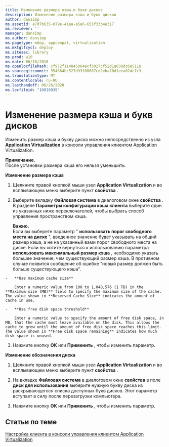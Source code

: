 ```yaml
---
title: Изменение размера кэша и букв дисков
description: Изменение размера кэша и букв дисков
author: dansimp
ms.assetid: e7d7b635-079e-41aa-a5e6-655f33b4e317
ms.reviewer: ''
manager: dansimp
ms.author: dansimp
ms.pagetype: mdop, appcompat, virtualization
ms.mktglfcycl: deploy
ms.sitesec: library
ms.prod: w10
ms.date: 06/16/2016
ms.openlocfilehash: cf972f114845064ecf3027cf52d1a038dc6a5118
ms.sourcegitcommit: 354664bc527d93f80687cd2eba70d1eea024c7c3
ms.translationtype: MT
ms.contentlocale: ru-RU
ms.lasthandoff: 06/26/2020
ms.locfileid: "10818039"
---
```

# Изменение размера кэша и букв дисков


Изменить размер кэша и букву диска можно непосредственно из узла **Application Virtualization** в консоли управления клиентом Application Virtualization.

**Примечание.**  
После установки размера кэша его нельзя уменьшить.



**Изменение размера кэша**

1.  Щелкните правой кнопкой мыши узел **Application Virtualization** и во всплывающем меню выберите пункт **свойства** .

2.  Выберите вкладку **Файловая система** в диалоговом окне **свойства** . В разделе **Параметры конфигурации кэша клиента** выберите один из указанных ниже переключателей, чтобы выбрать способ управления пространством кэша.

    **Важно.**  
    Если вы выберете параметр " **использовать порог свободного места на диске** ", введенное значение будет указывать на общий размер кэша, а не на указанный вами порог свободного места на диске. Если вы хотите вернуться к использованию параметра **использовать максимальный размер кэша** , необходимо указать большее значение, чем существующий размер кэша. В противном случае появится сообщение об ошибке "новый размер должен быть больше существующего кэша".



~~~
-   **Use maximum cache size**

    Enter a numeric value from 100 to 1,048,576 (1 TB) in the **Maximum size (MB)** field to specify the maximum size of the cache. The value shown in **Reserved Cache Size** indicates the amount of cache in use.

-   **Use free disk space threshold**

    Enter a numeric value to specify the amount of free disk space, in MB, that the cache must leave available on the disk. This allows the cache to grow until the amount of free disk space reaches this limit. The value shown in **Free disk space remaining** indicates how much disk space is unused.
~~~

3. Нажмите кнопку **ОК** или **Применить** , чтобы изменить параметр.

**Изменение обозначения диска**

1.  Щелкните правой кнопкой мыши узел **Application Virtualization** и во всплывающем меню выберите пункт **свойства** .

2.  На вкладке **Файловая система** в диалоговом окне **свойства** в поле **диск для использования** выберите нужную букву диска из раскрывающегося списка доступных букв дисков. Этот параметр вступает в силу после перезагрузки компьютера.

3.  Нажмите кнопку **ОК** или **Применить** , чтобы изменить параметр.

## Статьи по теме


[Настройка клиента в консоли управления клиентом Application Virtualization](how-to-configure-the-client-in-the-application-virtualization-client-management-console.md)









